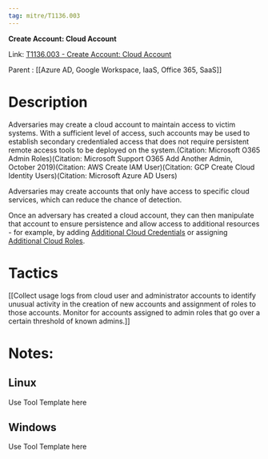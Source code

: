 ```yaml
---
tag: mitre/T1136.003
---
```


**Create Account: Cloud Account**

Link: [T1136.003 - Create Account: Cloud Account](https://attack.mitre.org/techniques/T1136/003)

Parent : [[Azure AD, Google Workspace, IaaS, Office 365, SaaS]]


# Description

Adversaries may create a cloud account to maintain access to victim systems. With a sufficient level of access, such accounts may be used to establish secondary credentialed access that does not require persistent remote access tools to be deployed on the system.(Citation: Microsoft O365 Admin Roles)(Citation: Microsoft Support O365 Add Another Admin, October 2019)(Citation: AWS Create IAM User)(Citation: GCP Create Cloud Identity Users)(Citation: Microsoft Azure AD Users)

Adversaries may create accounts that only have access to specific cloud services, which can reduce the chance of detection.

Once an adversary has created a cloud account, they can then manipulate that account to ensure persistence and allow access to additional resources - for example, by adding [Additional Cloud Credentials](https://attack.mitre.org/techniques/T1098/001) or assigning [Additional Cloud Roles](https://attack.mitre.org/techniques/T1098/003).

# Tactics


[[Collect usage logs from cloud user and administrator accounts to identify unusual activity in the creation of new accounts and assignment of roles to those accounts. Monitor for accounts assigned to admin roles that go over a certain threshold of known admins.]]


# Notes:

## Linux

Use Tool Template here

## Windows

Use Tool Template here
